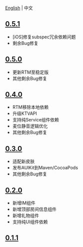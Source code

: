 
[English](CHANGELOG.md) | 中文

## [0.5.1](https://github.com/AgoraIO-Community/AUIKit/releases/tag/0.5.1)
- [iOS]修复subspec冗余依赖问题
- 剩余Bug修复

## [0.5.0](https://github.com/AgoraIO-Community/AUIKit/releases/tag/0.5.0)
- 更新RTM至稳定版
- 其他剩余Bug修复

## [0.4.0](https://github.com/AgoraIO-Community/AUIKit/releases/tag/0.4.0)
- RTM移除本地依赖
- 升级KTVAPI
- 支持纯Service组件依赖
- 麦位静音逻辑优化
- 其他剩余Bug修复

## [0.3.0](https://github.com/AgoraIO-Community/AUIKit/releases/tag/karaoke-0.3.0)
- 适配新皮肤
- 发布AUIKit到Maven/CocoaPods
- 其他剩余Bug修复

## [0.2.0](https://github.com/AgoraIO-Community/AUIKit/releases/tag/0.2.0)

- 新增IM组件
- 新增顶部房间信息组件
- 新增礼物组件
- 支持纯UI组件依赖

## [0.1.1](https://github.com/AgoraIO-Community/AUIKit/releases/tag/karaoke_0.1.1)


